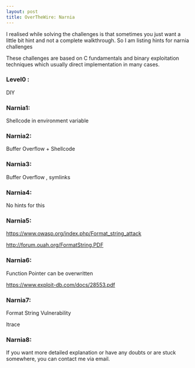```yaml
---
layout: post
title: OverTheWire: Narnia
---
```


I realised while solving the challenges is that sometimes you just want a little bit hint and not a complete walkthrough. So I am listing hints for narnia challenges


These challenges are based on C fundamentals and binary exploitation techniques which usually direct implementation in many cases. 




### Level0 :

DIY


### Narnia1:

Shellcode in environment variable


### Narnia2:

Buffer Overflow + Shellcode


### Narnia3:

Buffer Overflow , symlinks


### Narnia4:

No hints for this


### Narnia5:

https://www.owasp.org/index.php/Format_string_attack

http://forum.ouah.org/FormatString.PDF


### Narnia6:

Function Pointer can be overwritten

https://www.exploit-db.com/docs/28553.pdf


### Narnia7:

Format String Vulnerability

ltrace


### Narnia8:

 

If you want more detailed explanation or have any doubts or are stuck somewhere, you can contact me via email.



